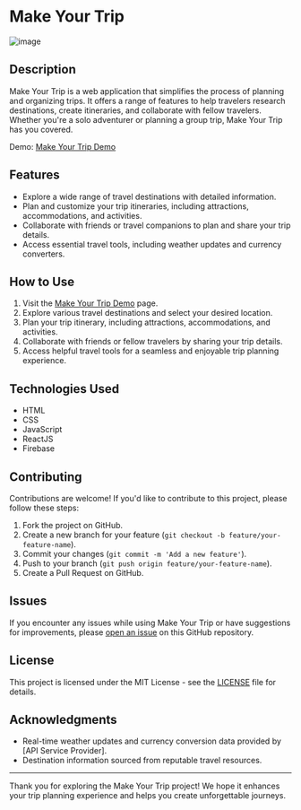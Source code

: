 # Make Your Trip

![image](https://github.com/Rsingh1996/make_your_trip/assets/81622488/cedc3ffd-c284-4de0-a068-e1c887f7ce20)


## Description

Make Your Trip is a web application that simplifies the process of planning and organizing trips. It offers a range of features to help travelers research destinations, create itineraries, and collaborate with fellow travelers. Whether you're a solo adventurer or planning a group trip, Make Your Trip has you covered.

Demo: [Make Your Trip Demo](https://rsingh1996.github.io/make_your_trip/)

## Features

- Explore a wide range of travel destinations with detailed information.
- Plan and customize your trip itineraries, including attractions, accommodations, and activities.
- Collaborate with friends or travel companions to plan and share your trip details.
- Access essential travel tools, including weather updates and currency converters.

## How to Use

1. Visit the [Make Your Trip Demo](https://rsingh1996.github.io/make_your_trip/) page.
2. Explore various travel destinations and select your desired location.
3. Plan your trip itinerary, including attractions, accommodations, and activities.
4. Collaborate with friends or fellow travelers by sharing your trip details.
5. Access helpful travel tools for a seamless and enjoyable trip planning experience.

## Technologies Used

- HTML
- CSS
- JavaScript
- ReactJS
- Firebase

## Contributing

Contributions are welcome! If you'd like to contribute to this project, please follow these steps:

1. Fork the project on GitHub.
2. Create a new branch for your feature (`git checkout -b feature/your-feature-name`).
3. Commit your changes (`git commit -m 'Add a new feature'`).
4. Push to your branch (`git push origin feature/your-feature-name`).
5. Create a Pull Request on GitHub.

## Issues

If you encounter any issues while using Make Your Trip or have suggestions for improvements, please [open an issue](https://github.com/rsingh1996/make_your_trip/issues) on this GitHub repository.

## License

This project is licensed under the MIT License - see the [LICENSE](LICENSE) file for details.

## Acknowledgments

- Real-time weather updates and currency conversion data provided by [API Service Provider].
- Destination information sourced from reputable travel resources.

---

Thank you for exploring the Make Your Trip project! We hope it enhances your trip planning experience and helps you create unforgettable journeys.
